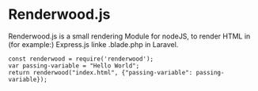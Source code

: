 # Renderwood.js
Renderwood.js is a small rendering Module for nodeJS, to render HTML in (for example:) Express.js linke .blade.php in Laravel.

```
const renderwood = require('renderwood');
var passing-variable = "Hello World";
return renderwood("index.html", {"passing-variable": passing-variable});
